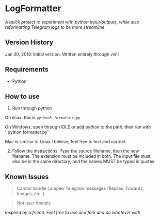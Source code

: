 # LogFormatter

*A quick project to experiment with python input/outputs, while also reformatting Telegram logs to be more streamline* 

## Version History

Jan 30, 2018: Initial version. Written entirely through vim! 

## Requirements
* Python

## How to use
1. Run through python

On linux, this is ``python3 formatter.py`` 

On Windows, open through IDLE or add python to the path, then run with ''python formatter.py''

Mac is similiar to Linux I believe, feel free to test and correct.  

2. Follow the instructions: Type the source filename, then the new filename. The extension must be included in both. The input file must also be in the same directory, and the names MUST be typed in quotes.  

## Known Issues
> Cannot handle complex Telegram messages (Replies, Fowards, Images, etc. )

> Not user friendly 










*Inspired by a friend. Feel free to use and fork and do whatever with*
